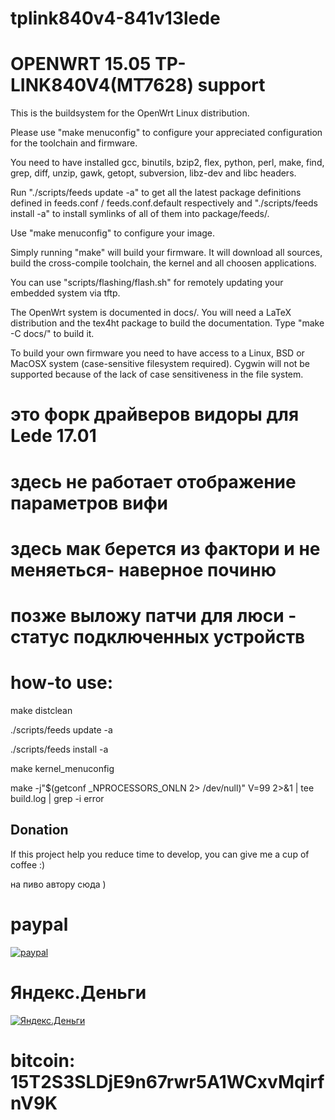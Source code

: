 # tplink840v4-841v13lede
OPENWRT 15.05 TP-LINK840V4(MT7628) support
=============================================
This is the buildsystem for the OpenWrt Linux distribution.

Please use "make menuconfig" to configure your appreciated
configuration for the toolchain and firmware.

You need to have installed gcc, binutils, bzip2, flex, python, perl, make,
find, grep, diff, unzip, gawk, getopt, subversion, libz-dev and libc headers.

Run "./scripts/feeds update -a" to get all the latest package definitions
defined in feeds.conf / feeds.conf.default respectively
and "./scripts/feeds install -a" to install symlinks of all of them into
package/feeds/.

Use "make menuconfig" to configure your image.

Simply running "make" will build your firmware.
It will download all sources, build the cross-compile toolchain, 
the kernel and all choosen applications.

You can use "scripts/flashing/flash.sh" for remotely updating your embedded
system via tftp.

The OpenWrt system is documented in docs/. You will need a LaTeX distribution
and the tex4ht package to build the documentation. Type "make -C docs/" to build it.

To build your own firmware you need to have access to a Linux, BSD or MacOSX system
(case-sensitive filesystem required). Cygwin will not be supported because of
the lack of case sensitiveness in the file system.

это   форк  драйверов  видоры  для  Lede 17.01
==============================================
здесь  не  работает   отображение  параметров вифи
==============================================
здесь  мак   берется  из  фактори и  не  меняеться- наверное  починю
==============================================
позже  выложу  патчи  для  люси - статус  подключенных  устройств
==============================================

 how-to  use:
 ============================================
 
 make distclean
 
 ./scripts/feeds update -a
 
 ./scripts/feeds install -a
 
 make kernel_menuconfig
 
  make  -j"$(getconf _NPROCESSORS_ONLN 2> /dev/null)" V=99 2>&1 | tee build.log | grep -i error
 
## Donation
If this project help you reduce time to develop, you can give me a cup of coffee :) 

 на  пиво автору сюда )
 
paypal
=============================================
[![paypal](https://www.paypalobjects.com/en_US/i/btn/btn_donateCC_LG.gif)](https://www.paypal.com/cgi-bin/webscr?cmd=_s-xclick&hosted_button_id=QQ7FWMZLJUFEQ)

Яндекс.Деньги
============================================
[![Яндекс.Деньги](https://money.yandex.ru/img/wallet-50x50.gif)](https://money.yandex.ru/to/410014027691291)

bitcoin: 15T2S3SLDjE9n67rwr5A1WCxvMqirfnV9K
=============================================
